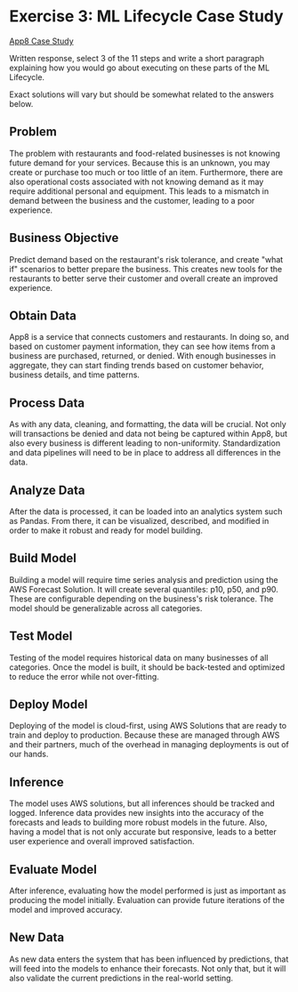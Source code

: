 # Exercise 3: ML Lifecycle Case Study

[App8 Case Study](https://aws.amazon.com/solutions/case-studies/app-8/)

Written response, select 3 of the 11 steps and write a short paragraph explaining how you would go about executing on these parts of the ML Lifecycle.

Exact solutions will vary but should be somewhat related to the answers below.
## Problem
The problem with restaurants and food-related businesses is not knowing future demand for your services. Because this is an unknown, you may create or purchase too much or too little of an item. Furthermore, there are also operational costs associated with not knowing demand as it may require additional personal and equipment. This leads to a mismatch in demand between the business and the customer, leading to a poor experience.

## Business Objective
Predict demand based on the restaurant's risk tolerance, and create "what if" scenarios to better prepare the business. This creates new tools for the restaurants to better serve their customer and overall create an improved experience.

## Obtain Data
App8 is a service that connects customers and restaurants. In doing so, and based on customer payment information, they can see how items from a business are purchased, returned, or denied. With enough businesses in aggregate, they can start finding trends based on customer behavior, business details, and time patterns.

## Process Data
As with any data, cleaning, and formatting, the data will be crucial. Not only will transactions be denied and data not being be captured within App8, but also every business is different leading to non-uniformity. Standardization and data pipelines will need to be in place to address all differences in the data.

## Analyze Data
After the data is processed, it can be loaded into an analytics system such as Pandas. From there, it can be visualized, described, and modified in order to make it robust and ready for model building.

## Build Model
Building a model will require time series analysis and prediction using the AWS Forecast Solution. It will create several quantiles: p10, p50, and p90. These are configurable depending on the business's risk tolerance. The model should be generalizable across all categories.

## Test Model
Testing of the model requires historical data on many businesses of all categories. Once the model is built, it should be back-tested and optimized to reduce the error while not over-fitting.

## Deploy Model
Deploying of the model is cloud-first, using AWS Solutions that are ready to train and deploy to production. Because these are managed through AWS and their partners, much of the overhead in managing deployments is out of our hands.

## Inference
The model uses AWS solutions, but all inferences should be tracked and logged. Inference data provides new insights into the accuracy of the forecasts and leads to building more robust models in the future. Also, having a model that is not only accurate but responsive, leads to a better user experience and overall improved satisfaction.

## Evaluate Model
After inference, evaluating how the model performed is just as important as producing the model initially. Evaluation can provide future iterations of the model and improved accuracy.

## New Data
As new data enters the system that has been influenced by predictions, that will feed into the models to enhance their forecasts. Not only that, but it will also validate the current predictions in the real-world setting.